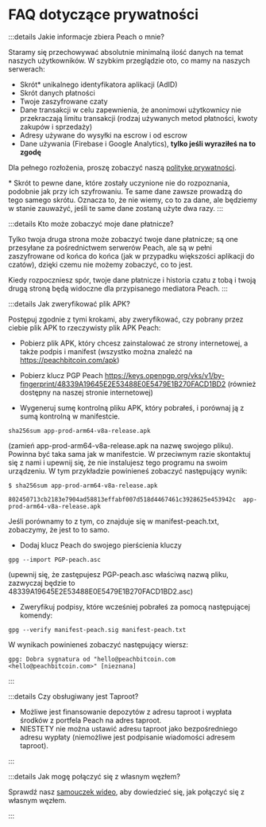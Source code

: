 # FAQ dotyczące prywatności

:::details Jakie informacje zbiera Peach o mnie?

Staramy się przechowywać absolutnie minimalną ilość danych na temat naszych użytkowników. W szybkim przeglądzie oto, co mamy na naszych serwerach:

- Skrót\* unikalnego identyfikatora aplikacji (AdID)
- Skrót danych płatności
- Twoje zaszyfrowane czaty
- Dane transakcji w celu zapewnienia, że anonimowi użytkownicy nie przekraczają limitu transakcji (rodzaj używanych metod płatności, kwoty zakupów i sprzedaży)
- Adresy używane do wysyłki na escrow i od escrow
- Dane używania (Firebase i Google Analytics), **tylko jeśli wyraziłeś na to zgodę**

Dla pełnego rozłożenia, proszę zobaczyć naszą [politykę prywatności](/privacy-policy/).

\* Skrót to pewne dane, które zostały uczynione nie do rozpoznania, podobnie jak przy ich szyfrowaniu. Te same dane zawsze prowadzą do tego samego skrótu. Oznacza to, że nie wiemy, co to za dane, ale będziemy w stanie zauważyć, jeśli te same dane zostaną użyte dwa razy.
:::

:::details Kto może zobaczyć moje dane płatnicze?

Tylko twoja druga strona może zobaczyć twoje dane płatnicze; są one przesyłane za pośrednictwem serwerów Peach, ale są w pełni zaszyfrowane od końca do końca (jak w przypadku większości aplikacji do czatów), dzięki czemu nie możemy zobaczyć, co to jest.

Kiedy rozpoczniesz spór, twoje dane płatnicze i historia czatu z tobą i twoją drugą stroną będą widoczne dla przypisanego mediatora Peach.
:::

:::details Jak zweryfikować plik APK?

Postępuj zgodnie z tymi krokami, aby zweryfikować, czy pobrany przez ciebie plik APK to rzeczywisty plik APK Peach:

- Pobierz plik APK, który chcesz zainstalować ze strony internetowej, a także podpis i manifest (wszystko można znaleźć na https://peachbitcoin.com/apk)

- Pobierz klucz PGP Peach https://keys.openpgp.org/vks/v1/by-fingerprint/48339A19645E2E53488E0E5479E1B270FACD1BD2 (również dostępny na naszej stronie internetowej)

- Wygeneruj sumę kontrolną pliku APK, który pobrałeś, i porównaj ją z sumą kontrolną w manifestcie.
````
sha256sum app-prod-arm64-v8a-release.apk
````
(zamień app-prod-arm64-v8a-release.apk na nazwę swojego pliku). Powinna być taka sama jak w manifestcie. W przeciwnym razie skontaktuj się z nami i upewnij się, że nie instalujesz tego programu na swoim urządzeniu. W tym przykładzie powinieneś zobaczyć następujący wynik:
```
$ sha256sum app-prod-arm64-v8a-release.apk

802450713cb2183e7904ad58813effabf007d518d4467461c3928625e453942c  app-prod-arm64-v8a-release.apk
```
Jeśli porównamy to z tym, co znajduje się w manifest-peach.txt, zobaczymy, że jest to to samo.

- Dodaj klucz Peach do swojego pierścienia kluczy
```
gpg --import PGP-peach.asc
```
(upewnij się, że zastępujesz PGP-peach.asc właściwą nazwą pliku, zazwyczaj będzie to 48339A19645E2E53488E0E5479E1B270FACD1BD2.asc)

- Zweryfikuj podpisy, które wcześniej pobrałeś za pomocą następującej komendy:
```
gpg --verify manifest-peach.sig manifest-peach.txt
``` 
W wynikach powinieneś zobaczyć następujący wiersz:
```
gpg: Dobra sygnatura od "hello@peachbitcoin.com <hello@peachbitcoin.com>" [nieznana]
```
:::

:::details Czy obsługiwany jest Taproot?

- Możliwe jest finansowanie depozytów z adresu taproot i wypłata środków z portfela Peach na adres taproot.
- NIESTETY nie można ustawić adresu taproot jako bezpośredniego adresu wypłaty (niemożliwe jest podpisanie wiadomości adresem taproot).

:::


:::details Jak mogę połączyć się z własnym węzłem?

Sprawdź nasz [samouczek wideo](https://www.youtube.com/watch?v=xtvq2i3mIYg), aby dowiedzieć się, jak połączyć się z własnym węzłem.

:::
